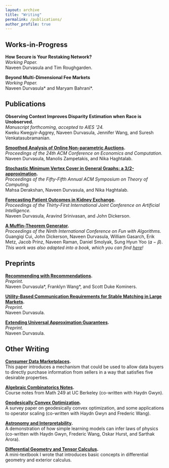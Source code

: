 ```yaml
---
layout: archive
title: "Writing"
permalink: /publications/
author_profile: true
---
```


## Works-in-Progress

**How Secure is Your Restaking Network?**<br/>_Working Paper._<br/> Naveen Durvasula and Tim Roughgarden.

**Beyond Multi-Dimensional Fee Markets**<br/>_Working Paper._<br/> Naveen Durvasula\* and Maryam Bahrani\*.

## Publications

**Observing Context Improves Disparity Estimation when Race is Unobserved.**<br/>_Manuscript forthcoming, accepted to AIES '24._<br/> Kweku Kwegyir-Aggrey, Naveen Durvasula, Jennifer Wang, and Suresh Venkatasubramanian.

**[Smoothed Analysis of Online Non-parametric Auctions](https://dl.acm.org/doi/10.1145/3580507.3597787).**<br/>_Proceedings of the 24th ACM Conference on Economics and Computation._<br/> Naveen Durvasula, Manolis Zampetakis, and Nika Haghtalab.

**[Stochastic Minimum Vertex Cover in General Graphs: a 3/2-approximation](https://dl.acm.org/doi/abs/10.1145/3564246.3585230).**<br/>_Proceedings of the Fifty-Fifth Annual ACM Symposium on Theory of Computing._ <br/> Mahsa Derakshan, Naveen Durvasula, and Nika Haghtalab.

**[Forecasting Patient Outcomes in Kidney Exchange](https://www.cs.umd.edu/~srin/PDF/2022/2022-ijcai-kidney-exchange-longer.pdf).**<br/>_Proceedings of the Thirty-First International Joint Conference on Artificial Intelligence._ <br/> Naveen Durvasula, Aravind Srinivasan, and John Dickerson.

**[A Muffin-Theorem Generator](https://drops.dagstuhl.de/opus/volltexte/2018/8806/pdf/LIPIcs-FUN-2018-15.pdf).**<br/>_Proceedings of the Ninth International Conference on Fun with Algorithms._ <br/> Guangiqi Cui, John Dickerson, Naveen Durvasula, William Gasarch, Erik Metz, Jacob Prinz, Naveen Raman, Daniel
Smolyak, Sung Hyun Yoo (𝛼 − 𝛽). _This work was also adapted into a book, which you can find [here](https://www.worldscientific.com/worldscibooks/10.1142/11689#t=aboutBook)!_

## Preprints

**[Recommending with Recommendations](https://arxiv.org/abs/2112.00979).**<br/>_Preprint._ <br/> Naveen Durvasula\*, Franklyn Wang\*, and Scott Duke Kominers.

**[Utility-Based Communication Requirements for Stable Matching in Large Markets](http://arxiv.org/abs/2212.04024).**<br/>_Preprint._ <br/> Naveen Durvasula.

**[Extending Universal Approximation Guarantees](http://arxiv.org/abs/2212.07934).** <br/> _Preprint._ <br/> Naveen Durvasula.

## Other Writing

**[Consumer Data Marketplaces](http://ndurvasula.com/files/datamkt.pdf).** <br/> This paper introduces a mechanism that could be used to allow data buyers to directly purchase information from sellers in a way that satisfies five desirable properties. 

**[Algebraic Combinatorics Notes](http://ndurvasula.com/files/algcombo.pdf).** <br/> Course notes from Math 249 at UC Berkeley (co-written with Haydn Gwyn).

**[Geodesically Convex Optimization](http://ndurvasula.com/files/gconvex.pdf).** <br/> A survey paper on geodesically convex optimization, and some applications to operator scaling (co-written with Haydn Gwyn and Frederic Wang).

**[Astronomy and Interpretability](http://ndurvasula.com/files/astro.pdf).** <br/> A demonstration of how simple learning models can infer laws of physics (co-written with Haydn Gwyn, Frederic Wang, Oskar Hurst, and Sarthak Arora).

**[Differential Geometry and Tensor Calculus](http://ndurvasula.com/files/diffgeo.pdf).** <br/> A mini-textbook I wrote that introduces basic concepts in differential geometry and exterior calculus. 


